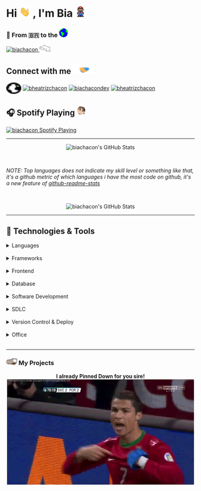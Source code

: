 # Hi <img src="assets/hi.gif" width="29px"> , I'm Bia <img src="assets/mario.gif" width="29px">

### 📍 From 🇧🇷 to the <img src="assets/earth.gif" width="24px">

<p>
    <a href="https://github.com/antonkomarev/github-profile-views-counter">
        <img src="https://komarev.com/ghpvc/?username=biachacon&label=Views&color=blueviolet&style=flat" alt="biachacon" >
    </a>
    <img src="assets/bongocat.gif" width="29px">
</p>

## Connect with me <img src="assets/connect.gif" width="60px">

<p align="left">
<a href="https://www.biachacon.wtf/" target="_blank"><img align="center" src="https://raw.githubusercontent.com/iconic/open-iconic/master/svg/globe.svg" alt="website" height="30" width="40" /></a>
<a href="https://www.linkedin.com/in/bheatrizchacon/" target="_blank"><img align="center" src="https://cdn.jsdelivr.net/npm/simple-icons@3.0.1/icons/linkedin.svg" alt="bheatrizchacon" height="30" width="40" /></a>
<a href="https://twitter.com/biachacondev" target="_blank"><img align="center" src="https://cdn.jsdelivr.net/npm/simple-icons@3.0.1/icons/twitter.svg" alt="biachacondev" height="30" width="40" /></a>
<a href="https://www.instagram.com/bheatrizchacon/" target="_blank"><img align="center" src="https://cdn.jsdelivr.net/npm/simple-icons@3.0.1/icons/instagram.svg" alt="bheatrizchacon" height="30" width="40" /></a>
</p>

## 🎧 Spotify Playing <img src="assets/pug_dance.gif" width="29px">

[<img src="https://novatorem.biachacon.vercel.app/api/spotify" alt="biachacon Spotify Playing" width="350" />](https://open.spotify.com/user/e8e7faad203b432e84a9b3ac66e612f4)

---

<p align="center">
<img alt="biachacon's GitHub Stats" src="https://github-readme-stats-git-master-biachacon.vercel.app/api?username=biachacon&show_icons=true&hide_border=true&theme=buefy" />
</p>
</br>

_NOTE: Top languages does not indicate my skill level or something like that, it's a github metric of which languages i have the most code on github, it's a new feature of [github-readme-stats](https://github.com/anuraghazra/github-readme-stats)_

</br>
<p align="center">
<img alt="biachacon's GitHub Stats" src="https://github-readme-stats-git-master-biachacon.vercel.app/api/top-langs/?username=biachacon&layout=compact&theme=buefy" />
</p>

---

## 🔧 Technologies & Tools

<details>
<summary>
  Languages
</summary>

![C](https://img.shields.io/badge/-5A68BB?style=flat&logo=c&logoColor=white)
![Java](https://img.shields.io/badge/Java-F0931C?style=flat&logo=java&logoColor=white)
![JavaScript](https://img.shields.io/badge/-JavaScript-EFD81D?style=flat&logo=javascript&logoColor=white)
![Python](https://img.shields.io/badge/-Python-black?style=flat&logo=python)
![Kotlin](https://img.shields.io/badge/Kotlin-E87C27?style=flat&logo=kotlin&logoColor=white)

</details>

</br>

<details>
<summary>
  Frameworks
</summary>

![SpringBoot](https://img.shields.io/badge/-Spring_Boot-69AD3C?style=flat&logo=spring&logoColor=white)
![Nodejs](https://img.shields.io/badge/-Nodejs-639A58?style=flat&logo=Node.js&logoColor=white)
![Vue](https://img.shields.io/badge/-Vue-41b883?style=flat&logo=Vue.js&logoColor=white)
![React](https://img.shields.io/badge/-React-61DAFB?style=flat&logo=react&logoColor=white)

</details>

</br>

<details>
<summary>
  Frontend
</summary>

![HTML5](https://img.shields.io/badge/-HTML5-%23E44D27?style=flat&logo=html5&logoColor=white)
![CSS3](https://img.shields.io/badge/-CSS3-%231572B6?style=flat&logo=css3&logoColor=white)
![JavaScript](https://img.shields.io/badge/-JavaScript-EFD81D?style=flat&logo=javascript&logoColor=white)

</details>

</br>

<details>
<summary>
  Database
</summary>

![SQL](https://img.shields.io/badge/-SQL-00BB6E?style=flat&logo=sql&logoColor=white)
![NoSQL](https://img.shields.io/badge/-NoSQL-0773F7?style=flat&logo=sql&logoColor=white)
![PostgreSQL](https://img.shields.io/badge/-PostgreSQL-blue?style=flat&logo=postgresql&logoColor=white)
![MongoDB](https://img.shields.io/badge/-MongoDB-47A248?style=flat&logo=mongodb&logoColor=white)
![SQLite](https://img.shields.io/badge/SQLite-blue?style=flat&logo=sqlite&logoColor=white)

</details>

</br>

<details>
<summary>
  Software Development
</summary>

![Docker](https://img.shields.io/badge/-2496ED?style=flat&logo=Docker&logoColor=white "Docker")
![Visual Studio](https://img.shields.io/badge/-007ACC?style=flat&logo=Visual-Studio-Code&logoColor=white "Visual Studio")
![Android Studio](https://img.shields.io/badge/-3DDC84?style=flat&logo=Android-Studio&logoColor=white "Android Studio")
![IntelliJ IDEA](https://img.shields.io/badge/-7458B3?style=flat&logo=IntelliJ-IDEA&logoColor=white "IntelliJ IDEA")
![Eclipse IDE](https://img.shields.io/badge/-darkblue?style=flat&logo=Eclipse-IDE&logoColor=white "Eclipse IDE")
![NetBeans IDE](https://img.shields.io/badge/-1B6AC6?style=flat&logo=Apache-NetBeans-IDE&logoColor=white "NetBeans IDE")

</details>
<br />

<details>
<summary>
  SDLC
</summary>

![Agile](https://img.shields.io/badge/Agile-blue?style=flat&logo=Agile&logoColor=white)
![Scrum](https://img.shields.io/badge/Scrum-green?style=flat&logo=Scrum&logoColor=white)
![Kanban](https://img.shields.io/badge/Kanban-red?style=flat&logo=Kanban&logoColor=white)

</details>
<br />

<details>
<summary>
  Version Control & Deploy
</summary>

![Git](https://img.shields.io/badge/-Git-F05032?style=flat&logo=git&logoColor=white)
![GitHub](https://img.shields.io/badge/-GitHub-181717?style=flat&logo=github&logoColor=white)
![Netlify](https://img.shields.io/badge/-Netlify-00c7b7?style=flat&logo=netlify&logoColor=white)
![Heroku](https://img.shields.io/badge/-Heroku-430098?style=flat&logo=heroku&logoColor=white)

</details>
<br />

<details>
<summary>
  Office
</summary>
    
![Microsoft_Excel-](https://img.shields.io/badge/-Microsoft_Excel-green?style=flat&logo=Microsoft-Excel)
![Microsoft_Word](https://img.shields.io/badge/-Microsoft_Word-blue?style=flat&logo=Microsoft-Word)
![Microsoft_Powerpoint](https://img.shields.io/badge/-Microsoft_Powerpoint-red?style=flat&logo=Microsoft-Powerpoint)

</details>
<br />

---

### <img src="assets/pusheen-compute.gif" width="29px"> My Projects

<p align="center">
<b>I already Pinned Down for you sire!</b></br>
<img alt="cr7" src="assets/CR7.gif"/>
</p>

<!-- <p align="center">
⭐ From <a href="https://github.com/BiaChacon" target="_blank">@BiaChacon</a>
</p> -->
